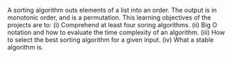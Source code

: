 A sorting algorithm outs elements of a list into an order. The output is in monotonic order, and is a permutation. This learning objectives of the projects are to: (i) Comprehend at least four soring algorithms. (ii) Big O notation and how to evaluate the time complexity of an algorithm. (iii) How to select the best sorting algorithm for a given input. (iv) What a stable algorithm is.
